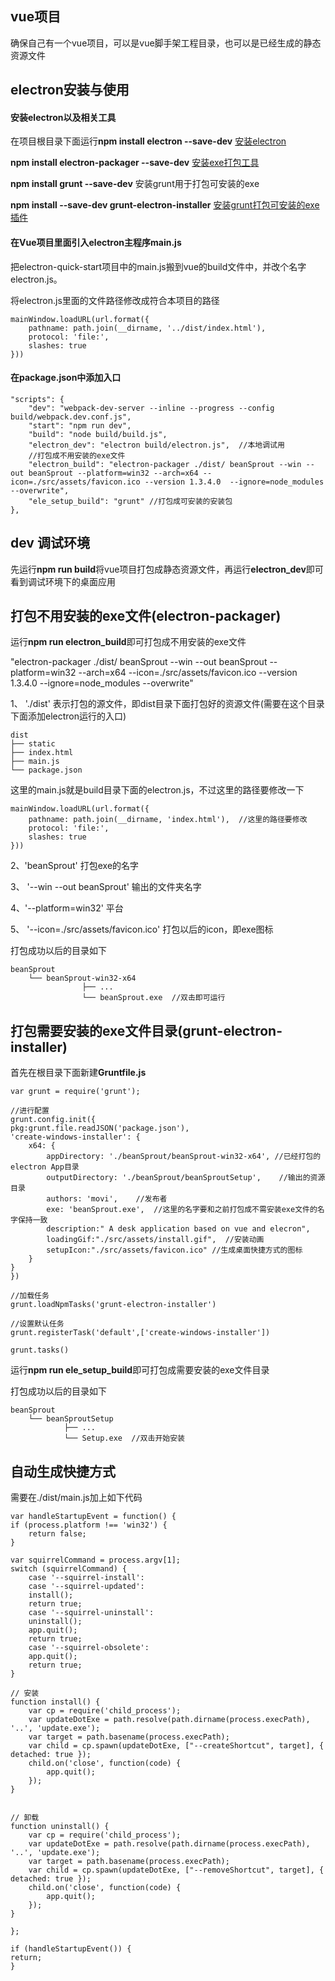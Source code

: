 
## vue项目

确保自己有一个vue项目，可以是vue脚手架工程目录，也可以是已经生成的静态资源文件

## electron安装与使用

#### 安装electron以及相关工具

在项目根目录下面运行**npm install electron --save-dev** [安装electron](https://electronjs.org/)

**npm install electron-packager --save-dev** [安装exe打包工具](https://github.com/electron-userland/electron-packager)

**npm install grunt --save-dev** 安装grunt用于打包可安装的exe

**npm install --save-dev grunt-electron-installer** [安装grunt打包可安装的exe插件](https://github.com/electron-archive/grunt-electron-installer)



#### 在Vue项目里面引入electron主程序main.js

把electron-quick-start项目中的main.js搬到vue的build文件中，并改个名字electron.js。

将electron.js里面的文件路径修改成符合本项目的路径

    mainWindow.loadURL(url.format({
        pathname: path.join(__dirname, '../dist/index.html'),
        protocol: 'file:',
        slashes: true
    }))

#### 在package.json中添加入口

    "scripts": {
        "dev": "webpack-dev-server --inline --progress --config build/webpack.dev.conf.js",
        "start": "npm run dev",
        "build": "node build/build.js",
        "electron_dev": "electron build/electron.js",  //本地调试用
        //打包成不用安装的exe文件
        "electron_build": "electron-packager ./dist/ beanSprout --win --out beanSprout --platform=win32 --arch=x64 --icon=./src/assets/favicon.ico --version 1.3.4.0  --ignore=node_modules --overwrite",
        "ele_setup_build": "grunt" //打包成可安装的安装包
    },

## dev 调试环境

先运行**npm run build**将vue项目打包成静态资源文件，再运行**electron_dev**即可看到调试环境下的桌面应用

## 打包不用安装的exe文件(electron-packager)

运行**npm run electron_build**即可打包成不用安装的exe文件

"electron-packager ./dist/ beanSprout --win --out beanSprout --platform=win32 --arch=x64 --icon=./src/assets/favicon.ico --version 1.3.4.0  --ignore=node_modules --overwrite"

1、 './dist' 表示打包的源文件，即dist目录下面打包好的资源文件(需要在这个目录下面添加electron运行的入口)

    dist
    ├── static
    ├── index.html
    ├── main.js
    └── package.json

这里的main.js就是build目录下面的electron.js，不过这里的路径要修改一下

    mainWindow.loadURL(url.format({
        pathname: path.join(__dirname, 'index.html'),  //这里的路径要修改
        protocol: 'file:',
        slashes: true
    }))

2、'beanSprout' 打包exe的名字

3、 '--win --out beanSprout' 输出的文件夹名字

4、'--platform=win32' 平台

5、 '--icon=./src/assets/favicon.ico' 打包以后的icon，即exe图标

打包成功以后的目录如下

    beanSprout
        └── beanSprout-win32-x64
                    ├── ...
                    └── beanSprout.exe  //双击即可运行


## 打包需要安装的exe文件目录(grunt-electron-installer)

首先在根目录下面新建**Gruntfile.js**

    var grunt = require('grunt');

    //进行配置
    grunt.config.init({
    pkg:grunt.file.readJSON('package.json'),
    'create-windows-installer': {
        x64: {
            appDirectory: './beanSprout/beanSprout-win32-x64', //已经打包的electron App目录
            outputDirectory: './beanSprout/beanSproutSetup',    //输出的资源目录
            authors: 'movi',    //发布者
            exe: 'beanSprout.exe',  //这里的名字要和之前打包成不需安装exe文件的名字保持一致
            description:" A desk application based on vue and elecron",
            loadingGif:"./src/assets/install.gif",  //安装动画
            setupIcon:"./src/assets/favicon.ico" //生成桌面快捷方式的图标
        }
    }
    })

    //加载任务
    grunt.loadNpmTasks('grunt-electron-installer')

    //设置默认任务
    grunt.registerTask('default',['create-windows-installer'])

    grunt.tasks()


运行**npm run ele_setup_build**即可打包成需要安装的exe文件目录

打包成功以后的目录如下

    beanSprout
        └── beanSproutSetup
                ├── ...
                └── Setup.exe  //双击开始安装


## 自动生成快捷方式

需要在./dist/main.js加上如下代码

    var handleStartupEvent = function() {
    if (process.platform !== 'win32') {
        return false;
    }

    var squirrelCommand = process.argv[1];
    switch (squirrelCommand) {
        case '--squirrel-install':
        case '--squirrel-updated':
        install();
        return true;
        case '--squirrel-uninstall':
        uninstall();
        app.quit();
        return true;
        case '--squirrel-obsolete':
        app.quit();
        return true;
    }

    // 安装
    function install() {
        var cp = require('child_process');
        var updateDotExe = path.resolve(path.dirname(process.execPath), '..', 'update.exe');
        var target = path.basename(process.execPath);
        var child = cp.spawn(updateDotExe, ["--createShortcut", target], { detached: true });
        child.on('close', function(code) {
            app.quit();
        });
    }


    // 卸载
    function uninstall() {
        var cp = require('child_process');
        var updateDotExe = path.resolve(path.dirname(process.execPath), '..', 'update.exe');
        var target = path.basename(process.execPath);
        var child = cp.spawn(updateDotExe, ["--removeShortcut", target], { detached: true });
        child.on('close', function(code) {
            app.quit();
        });
    }

    };

    if (handleStartupEvent()) {
    return;
    }


